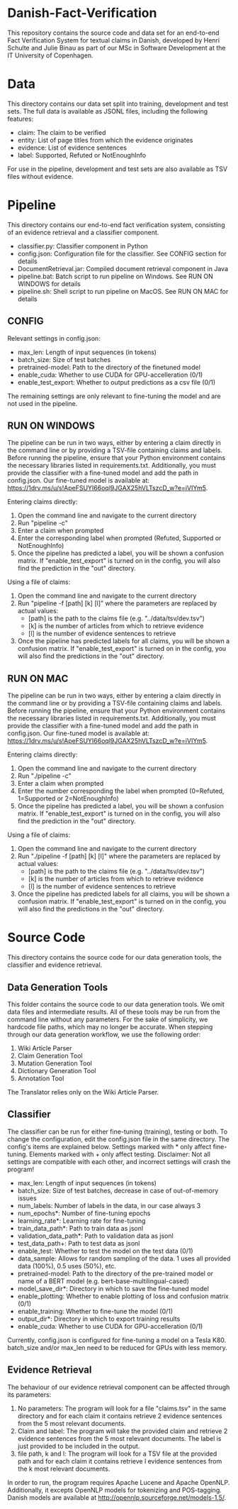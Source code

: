 # Danish-Fact-Verification
This repository contains the source code and data set for an end-to-end Fact Verification System for textual claims in Danish, developed by Henri Schulte and Julie Binau as part of our MSc in Software Development at the IT University of Copenhagen.

# Data
This directory contains our data set split into training, development and test sets. The full data is available as JSONL files, including the following features:
- claim: The claim to be verified
- entity: List of page titles from which the evidence originates
- evidence: List of evidence sentences
- label: Supported, Refuted or NotEnoughInfo

For use in the pipeline, development and test sets are also available as TSV files without evidence.

# Pipeline
This directory contains our end-to-end fact verification system, consisting of an evidence retrieval and a classifier component.
- classifier.py: Classifier component in Python
- config.json: Configuration file for the classifier. See CONFIG section for details
- DocumentRetrieval.jar: Compiled document retrieval component in Java
- pipeline.bat: Batch script to run pipeline on Windows. See RUN ON WINDOWS for details
- pipeline.sh: Shell script to run pipeline on MacOS. See RUN ON MAC for details

## CONFIG

Relevant settings in config.json:
- max_len: Length of input sequences (in tokens)
- batch_size: Size of test batches
- pretrained-model: Path to the directory of the finetuned model
- enable_cuda: Whether to use CUDA for GPU-accelleration (0/1)
- enable_test_export: Whether to output predictions as a csv file (0/1)

The remaining settings are only relevant to fine-tuning the model and are not used in the pipeline.

## RUN ON WINDOWS

The pipeline can be run in two ways, either by entering a claim directly in the command line or by providing a TSV-file containing claims and labels.
Before running the pipeline, ensure that your Python environment contains the necessary libraries listed in requirements.txt.
Additionally, you must provide the classifier with a fine-tuned model and add the path in config.json. Our fine-tuned model is available at: https://1drv.ms/u/s!ApeFSUYI66oql9JGAX25hVLTszcD_w?e=iVIYm5.

Entering claims directly:
1. Open the command line and navigate to the current directory
2. Run "pipeline -c"
3. Enter a claim when prompted
4. Enter the corresponding label when prompted (Refuted, Supported or NotEnoughInfo)
5. Once the pipeline has predicted a label, you will be shown a confusion matrix.
  If "enable_test_export" is turned on in the config, you will also find the prediction in the "out" directory.

Using a file of claims:
1. Open the command line and navigate to the current directory
2. Run "pipeline -f [path] [k] [l]" where the parameters are replaced by actual values:
    - [path] is the path to the claims file (e.g. "../data/tsv/dev.tsv")
    - [k] is the number of articles from which to retrieve evidence
    - [l] is the number of evidence sentences to retrieve
3. Once the pipeline has predicted labels for all claims, you will be shown a confusion matrix.
  If "enable_test_export" is turned on in the config, you will also find the predictions in the "out" directory.

## RUN ON MAC

The pipeline can be run in two ways, either by entering a claim directly in the command line or by providing a TSV-file containing claims and labels.
Before running the pipeline, ensure that your Python environment contains the necessary libraries listed in requirements.txt.
Additionally, you must provide the classifier with a fine-tuned model and add the path in config.json. Our fine-tuned model is available at: https://1drv.ms/u/s!ApeFSUYI66oql9JGAX25hVLTszcD_w?e=iVIYm5.

Entering claims directly:
1. Open the command line and navigate to the current directory
2. Run "./pipeline -c"
3. Enter a claim when prompted
4. Enter the number corresponding the label when prompted (0=Refuted, 1=Supported or 2=NotEnoughInfo)
5. Once the pipeline has predicted a label, you will be shown a confusion matrix.
  If "enable_test_export" is turned on in the config, you will also find the prediction in the "out" directory.

Using a file of claims:
1. Open the command line and navigate to the current directory
2. Run "./pipeline -f [path] [k] [l]" where the parameters are replaced by actual values:
    - [path] is the path to the claims file (e.g. "../data/tsv/dev.tsv")
    - [k] is the number of articles from which to retrieve evidence
    - [l] is the number of evidence sentences to retrieve
3. Once the pipeline has predicted labels for all claims, you will be shown a confusion matrix.
  If "enable_test_export" is turned on in the config, you will also find the predictions in the "out" directory.

# Source Code

This directory contains the source code for our data generation tools, the classifier and evidence retrieval.

## Data Generation Tools

This folder contains the source code to our data generation tools. We omit data files and intermediate results.
All of these tools may be run from the command line without any parameters. For the sake of simplicity, we hardcode file paths, which may no longer be accurate.
When stepping through our data generation workflow, we use the following order:

1. Wiki Article Parser
2. Claim Generation Tool
3. Mutation Generation Tool
4. Dictionary Generation Tool
5. Annotation Tool

The Translator relies only on the Wiki Article Parser.

## Classifier

The classifier can be run for either fine-tuning (training), testing or both. To change the configuration, edit the config.json file in the same directory.
The config's items are explained below. Settings marked with * only affect fine-tuning. Elements marked with + only affect testing.
Disclaimer: Not all settings are compatible with each other, and incorrect settings will crash the program!

- max_len: Length of input sequences (in tokens)
- batch_size: Size of test batches, decrease in case of out-of-memory issues
- num_labels: Number of labels in the data, in our case always 3
- num_epochs*: Number of fine-tuning epochs
- learning_rate*: Learning rate for fine-tuning
- train_data_path*: Path to train data as jsonl
- validation_data_path*: Path to validation data as jsonl
- test_data_path+: Path to test data as jsonl
- enable_test: Whether to test the model on the test data (0/1)
- data_sample: Allows for random sampling of the data. 1 uses all provided data (100%), 0.5 uses (50%), etc.
- pretrained-model: Path to the directory of the pre-trained model or name of a BERT model (e.g. bert-base-multilingual-cased)
- model_save_dir*: Directory in which to save the fine-tuned model
- enable_plotting: Whether to enable plotting of loss and confusion matrix (0/1)
- enable_training: Whether to fine-tune the model (0/1)
- output_dir*: Directory in which to export training results
- enable_cuda: Whether to use CUDA for GPU-accelleration (0/1)

Currently, config.json is configured for fine-tuning a model on a Tesla K80. batch_size and/or max_len need to be reduced for GPUs with less memory.

## Evidence Retrieval

The behaviour of our evidence retrieval component can be affected through its parameters:

1. No parameters: The program will look for a file "claims.tsv" in the same directory and for each claim it contains retrieve 2 evidence sentences from the 5 most relevant documents.
2. Claim and label: The program will take the provided claim and retrieve 2 evidence sentences from the 5 most relevant documents. The label is just provided to be included in the output.
3. file path, k and l: The program will look for a TSV file at the provided path and for each claim it contains retrieve l evidence sentences from the k most relevant documents.

In order to run, the program requires Apache Lucene and Apache OpenNLP. Additionally, it excepts OpenNLP models for tokenizing and POS-tagging. Danish models are available at http://opennlp.sourceforge.net/models-1.5/.
